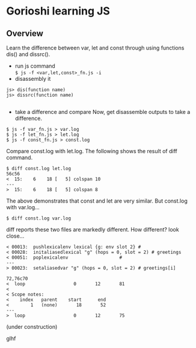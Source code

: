 # Gorioshi learning JS
## Overview
Learn the difference between var, let and const through using functions dis() and dissrc().  
* run js command  
`$ js -f <var,let,const>_fn.js -i`  
* disassembly it  
```
js> dis(function name)  
js> dissrc(function name)
```
##
* take a difference and compare
Now, get disassemble outputs to take a difference.
```
$ js -f var_fn.js > var.log
$ js -f let_fn.js > let.log
$ js -f const_fn.js > const.log
```  
Compare const.log with let.log. The following shows the result of diff command.
```
$ diff const.log let.log
56c56
<  15:    6    18 [   5] colspan 10
---
>  15:    6    18 [   5] colspan 8
```
The above demonstrates that const and let are very similar. But const.log with var.log...
```
$ diff const.log var.log
```  
diff reports these two files are markedly different. How different? look close...
```
< 00013:  pushlexicalenv lexical {g: env slot 2} #
< 00028:  initaliasedlexical "g" (hops = 0, slot = 2) # greetings
< 00051:  poplexicalenv                   #
---
> 00023:  setaliasedvar "g" (hops = 0, slot = 2) # greetings[i]

72,76c70
<  loop                  0       12       81
< 
< Scope notes:
<    index   parent    start      end
<        1   (none)       18       52
---
>  loop                  0       12       75
```
(under construction)

glhf
